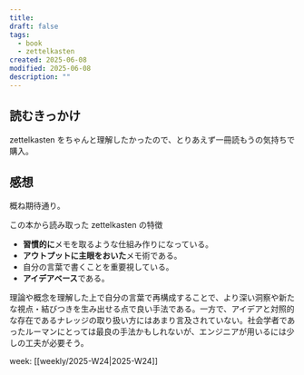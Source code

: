 ```yaml
---
title:
draft: false
tags:
  - book
  - zettelkasten
created: 2025-06-08
modified: 2025-06-08
description: ""
---
```

## 読むきっかけ

zettelkasten をちゃんと理解したかったので、とりあえず一冊読もうの気持ちで購入。

## 感想

概ね期待通り。

この本から読み取った zettelkasten の特徴

- **習慣的に**メモを取るような仕組み作りになっている。
- **アウトプットに主眼をおいた**メモ術である。
- 自分の言葉で書くことを重要視している。
- **アイデアベース**である。

理論や概念を理解した上で自分の言葉で再構成することで、より深い洞察や新たな視点・結びつきを生み出せる点で良い手法である。一方で、アイデアと対照的な存在であるナレッジの取り扱い方にはあまり言及されていない。社会学者であったルーマンにとっては最良の手法かもしれないが、エンジニアが用いるには少しの工夫が必要そう。

week: [[weekly/2025-W24|2025-W24]]
